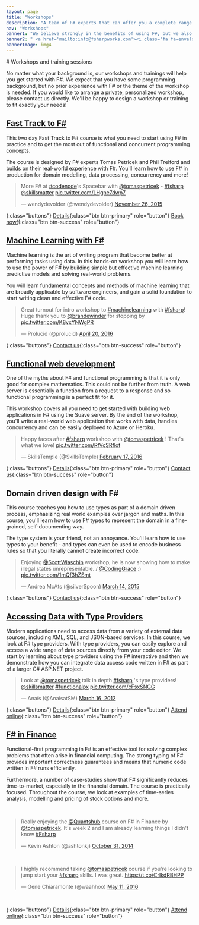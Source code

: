 ```yaml
---
layout: page
title: "Workshops"
description: "A team of F# experts that can offer you a complete range of services including F# training, consulting, and functional-first development."
nav: "Workshops"
banner1: "We believe strongly in the benefits of using F#, but we also understand the issues and challenges around adding F# into your software development process.  Thats's why we offer training, support and other services to make your use of F# as painless as possible."
banner2: " <a href='mailto:info@fsharpworks.com'><i class='fa fa-envelope'></i> On-site custom trainings?</a> "
bannerImage: img4
---
```


<div class="row" markdown="1">
<div class="col-md-12" markdown="1">
# Workshops and training sessions

No matter what your background is, our workshops and trainings will help you get started with F#.
We expect that you have some programming background, but no prior experience with F# or the
theme of the workshop is needed.
If you would like to arrange a private, personalized workshop, please contact us directly.
We'll be happy to design a workshop or training to fit exactly your needs!


</div> <!-- END # Col -->
</div> <!-- END # Row -->

<div class="row courses" markdown="1">
<div class="col-sm-6"  markdown="1">

## [Fast Track to F#](workshops/fast-track.html)

This two day Fast Track to F# course is what you need to start using F# in practice and to get
the most out of functional and concurrent programming concepts.

The course is designed by F# experts Tomas Petricek and Phil Trelford and
builds on their real-world experience with F#. You'll learn how to use F# in production for
domain modelling, data processing, concurrency and more!


<div class="tweet">
  <blockquote class="twitter-tweet" data-lang="en"><p lang="en" dir="ltr">More F# at <a href="https://twitter.com/hashtag/codenode?src=hash">#codenode</a>&#39;s Spacebar with <a href="https://twitter.com/tomaspetricek">@tomaspetricek</a> - <a href="https://twitter.com/hashtag/fsharp?src=hash">#fsharp</a> <a href="https://twitter.com/skillsmatter">@skillsmatter</a> <a href="https://t.co/LHgne7dwp7">pic.twitter.com/LHgne7dwp7</a></p>&mdash; wendydevolder (@wendydevolder) <a href="https://twitter.com/wendydevolder/status/669970769267564544">November 26, 2015</a></blockquote>
</div>                

{:class="buttons"}
[Details](workshops/fast-track.html){:class="btn btn-primary" role="button"}
[Book now!](http://skillsmatter.com/course/scala/tomas-petricek-phil-trelford-fast-track-to-fsharp/ps-6679){:class="btn btn-success" role="button"}

</div> <!-- END # Col -->
<div class="col-sm-6"  markdown="1">

## [Machine Learning with F#](workshops/machine-learning.html)

Machine learning is the art of writing program that become better at performing tasks using data.
In this hands-on workshop you will learn how to use the power of F# by building simple but effective
machine learning predictive models and solving real-world problems.

You will learn
fundamental concepts and methods of machine learning that are broadly applicable by software engineers,
and gain a solid foundation to start writing clean and effective F# code.


<div class="tweet">
<blockquote class="twitter-tweet" data-lang="en"><p lang="en" dir="ltr">Great turnout for intro workshop to <a href="https://twitter.com/hashtag/machinelearning?src=hash">#machinelearning</a> with <a href="https://twitter.com/hashtag/fsharp?src=hash">#fsharp</a>! Huge thank you to <a href="https://twitter.com/brandewinder">@brandewinder</a> for stopping by <a href="https://t.co/K8vxYNWgPR">pic.twitter.com/K8vxYNWgPR</a></p>&mdash; Prolucid (@prolucid) <a href="https://twitter.com/prolucid/status/722585636423610368">April 20, 2016</a></blockquote>
</div>

{:class="buttons"}
[Contact us](mailto:info@fsharpworks.com){:class="btn btn-success" role="button"}

</div> <!-- END # Col -->
</div> <!-- END # Row -->

<div class="row courses" markdown="1">
<div class="col-sm-6"  markdown="1">

## [Functional web development](workshops/web.html) 

              
One of the myths about F# and functional programming is that it is only good for complex mathematics.
This could not be further from truth. A web server is essentially a function from a request to a response
and so functional programming is a perfect fit for it.

This workshop covers all you need to get started with building web applications in F# using the
Suave server. By the end of the workshop, you'll write a real-world web application that works with data,
handles concurrency and can be easily deployed to Azure or Heroku.                

<div class="tweet">
<blockquote class="twitter-tweet" data-lang="en"><p lang="en" dir="ltr">Happy faces after <a href="https://twitter.com/hashtag/fsharp?src=hash">#fsharp</a> workshop with <a href="https://twitter.com/tomaspetricek">@tomaspetricek</a> ! That&#39;s what we love! <a href="https://t.co/RfVcSRflot">pic.twitter.com/RfVcSRflot</a></p>&mdash; SkillsTemple (@SkillsTemple) <a href="https://twitter.com/SkillsTemple/status/700048741970092032">February 17, 2016</a></blockquote>
</div>

{:class="buttons"}
[Details](workshops/web.html){:class="btn btn-primary" role="button"}
[Contact us](mailto:info@fsharpworks.com){:class="btn btn-success" role="button"}

</div> <!-- END # Col -->
<div class="col-sm-6"  markdown="1">

## Domain driven design with F# ##

This course teaches you how to use types as part of a domain driven process, emphasizing
real world examples over jargon and maths. In this course, you'll learn how to use F# types
to represent the domain in a fine-grained, self-documenting way.

The type system is your friend, not an annoyance. You'll learn how to use
types to your benefit - and types can even be used to encode business rules so that you literally
cannot create incorrect code.


<div class="tweet">
<blockquote class="twitter-tweet" data-lang="en"><p lang="en" dir="ltr">Enjoying <a href="https://twitter.com/ScottWlaschin">@ScottWlaschin</a> workshop, he is now showing how to make illegal states unrepresentable. / <a href="https://twitter.com/CodingGrace">@CodingGrace</a> :) <a href="http://t.co/1mQf3hZSmt">pic.twitter.com/1mQf3hZSmt</a></p>&mdash; Andrea McAts (@silverSpoon) <a href="https://twitter.com/silverSpoon/status/576769185172361216">March 14, 2015</a></blockquote>
</div>

{:class="buttons"}
[Contact us](mailto:info@fsharpworks.com){:class="btn btn-success" role="button"}

</div> <!-- END # Col -->
</div> <!-- END # Row -->

<div class="row courses" markdown="1">
<div class="col-sm-6"  markdown="1">

## [Accessing Data with Type Providers](workshops/type-providers.html)

Modern applications need to access data from a variety of external data sources, including
XML, SQL, and JSON-based services. In this course, we look at F# type providers. With type
providers, you can easily explore and access a wide range of data sources directly from your code editor.
We start by learning about type providers using the F# interactive and then we demonstrate how you can
integrate data access code written in F# as part of a larger C# ASP.NET project.


<div class="tweet">
  <blockquote class="twitter-tweet" data-lang="en"><p lang="en" dir="ltr">Look at <a href="https://twitter.com/tomaspetricek">@tomaspetricek</a> talk in depth <a href="https://twitter.com/hashtag/fsharp?src=hash">#fsharp</a> &#39;s type providers! <a href="https://twitter.com/skillsmatter">@skillsmatter</a> <a href="https://twitter.com/hashtag/functionalpx?src=hash">#functionalpx</a> <a href="http://t.co/cFsxSNGG">pic.twitter.com/cFsxSNGG</a></p>&mdash; Anaïs (@AnaisatSM) <a href="https://twitter.com/AnaisatSM/status/180676588629803008">March 16, 2012</a></blockquote>
</div>

{:class="buttons"}
[Details](workshops/type-providers.html){:class="btn btn-primary" role="button"}
[Attend online](https://www.pluralsight.com/courses/accessing-data-fsharp-type-providers){:class="btn btn-success" role="button"}

</div> <!-- END # Col -->
<div class="col-sm-6"  markdown="1">

## [F# in Finance](workshops/finance.html)

Functional-first programming in F# is an effective tool for solving complex problems that often arise in financial computing. The strong typing of F# provides important correctness guarantees and means that numeric code written in F# runs efficiently.</p><p>Furthermore, a number of case-studies show that F# significantly reduces time-to-market, especially in the financial domain.
The course is practically focused. Throughout the course, we look at examples of time-series analysis, modelling and pricing of stock options and more.


<div class="tweet">
<br />
<blockquote class="twitter-tweet" data-lang="en"><p lang="en" dir="ltr">Really enjoying the <a href="https://twitter.com/QuantsHub">@Quantshub</a> course on F# in Finance by <a href="https://twitter.com/tomaspetricek">@tomaspetricek</a>. It&#39;s week 2 and I am already learning things I didn&#39;t know <a href="https://twitter.com/hashtag/Fsharp?src=hash">#Fsharp</a></p>&mdash; Kevin Ashton (@ashtonkj) <a href="https://twitter.com/ashtonkj/status/528055316295192578">October 31, 2014</a></blockquote>
<br />
<blockquote class="twitter-tweet" data-lang="en"><p lang="en" dir="ltr">I highly recommend taking  <a href="https://twitter.com/tomaspetricek">@tomaspetricek</a> course if you&#39;re looking to jump start your <a href="https://twitter.com/hashtag/fsharp?src=hash">#fsharp</a> skills. I was great. <a href="https://t.co/CrIkdRBHPP">https://t.co/CrIkdRBHPP</a></p>&mdash; Gene Chiaramonte (@waahhoo) <a href="https://twitter.com/waahhoo/status/730361285473243141">May 11, 2016</a></blockquote>
<br />
</div>

{:class="buttons"}
[Details](workshops/finance.html){:class="btn btn-primary" role="button"}
[Attend online](http://quantshub.com/content/f-and-functional-programming-finance-tomas-petricek-2){:class="btn btn-success" role="button"}

</div> <!-- END # Col -->
</div> <!-- END # Row -->

        
  